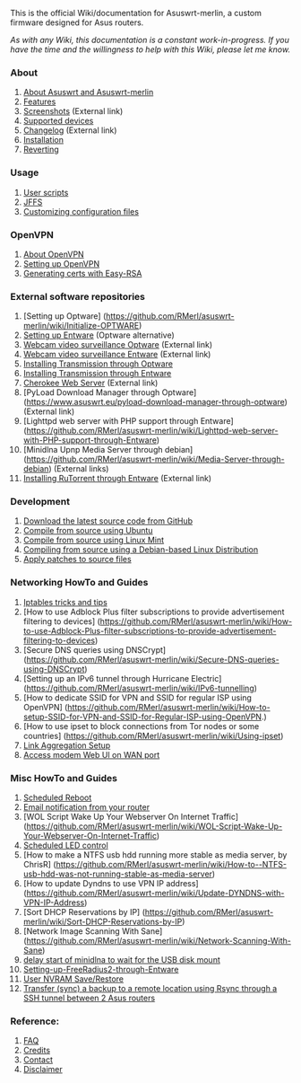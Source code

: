 This is the official Wiki/documentation for Asuswrt-merlin, a custom firmware designed for Asus routers.

_As with any Wiki, this documentation is a constant work-in-progress.  If you have the time and the willingness to help with this Wiki, please let me know._

### About
1. [About Asuswrt and Asuswrt-merlin](https://github.com/RMerl/asuswrt-merlin/wiki/About-Asuswrt/)
2. [Features](https://github.com/RMerl/asuswrt-merlin/wiki/Features)
3. [Screenshots](http://asuswrt.lostrealm.ca/screenshots) (External link)
4. [Supported devices](https://github.com/RMerl/asuswrt-merlin/wiki/Supported-Devices)
5. [Changelog](http://asuswrt.lostrealm.ca/changelog) (External link)
6. [Installation](https://github.com/RMerl/asuswrt-merlin/wiki/Installation)
7. [Reverting](https://github.com/RMerl/asuswrt-merlin/wiki/Reverting/)

### Usage
1. [User scripts](https://github.com/RMerl/asuswrt-merlin/wiki/User-scripts)
2. [JFFS](https://github.com/RMerl/asuswrt-merlin/wiki/JFFS)
3. [Customizing configuration files](https://github.com/RMerl/asuswrt-merlin/wiki/Custom-config-files)

### OpenVPN
1. [About OpenVPN](https://github.com/RMerl/asuswrt-merlin/wiki/About-OpenVPN)
2. [Setting up OpenVPN](https://github.com/RMerl/asuswrt-merlin/wiki/Configuring-OpenVPN)
3. [Generating certs with Easy-RSA](https://github.com/RMerl/asuswrt-merlin/wiki/Generating-OpenVPN-keys-using-Easy-RSA)

### External software repositories
1. [Setting up Optware] (https://github.com/RMerl/asuswrt-merlin/wiki/Initialize-OPTWARE)
2. [Setting up Entware](https://github.com/RMerl/asuswrt-merlin/wiki/Entware) (Optware alternative)
3. [Webcam video surveillance Optware](https://www.asuswrt.eu/webcam-video-surveillance-via-mjpg-streamer/) (External link)
4. [Webcam video surveillance Entware](https://www.asuswrt.eu/webcam-video-surveillance-via-mjpg-streamer-entware/) (External link)
5. [Installing Transmission through Optware](https://github.com/RMerl/asuswrt-merlin/wiki/Transmission-through-Optware)
6. [Installing Transmission through Entware](https://github.com/RMerl/asuswrt-merlin/wiki/Installing-Transmission-through-Entware)
7. [Cherokee Web Server](https://www.asuswrt.eu/cherokee-web-server-through-optware) (External link)
8. [PyLoad Download Manager through Optware] (https://www.asuswrt.eu/pyload-download-manager-through-optware) (External link)
9. [Lighttpd web server with PHP support through Entware] (https://github.com/RMerl/asuswrt-merlin/wiki/Lighttpd-web-server-with-PHP-support-through-Entware)
10. [Minidlna Upnp Media Server through debian] (https://github.com/RMerl/asuswrt-merlin/wiki/Media-Server-through-debian) (External links)
11. [Installing RuTorrent through Entware](https://www.asuswrt.eu/rutorrent-on-asuswrt-router-through-entware) (External link)


### Development
1. [Download the latest source code from GitHub](https://github.com/RMerl/asuswrt-merlin/wiki/Download-the-latest-source-code-from-GitHub)
2. [Compile from source using Ubuntu](https://github.com/RMerl/asuswrt-merlin/wiki/Compile-Firmware-from-source-using-Ubuntu)
3. [Compile from source using Linux Mint](https://github.com/RMerl/asuswrt-merlin/wiki/Compile-Firmware-from-source-using-Linux-Mint)
4. [Compiling from source using a Debian-based Linux Distribution](https://github.com/RMerl/asuswrt-merlin/wiki/Compiling-from-source-using-a-Debian-based-Linux-Distribution)
5. [Apply patches to source files](https://github.com/RMerl/asuswrt-merlin/wiki/Applying-patches-to-source-files)

### Networking HowTo and Guides
1. [Iptables tricks and tips](https://github.com/RMerl/asuswrt-merlin/wiki/Iptables-tips)
2. [How to use Adblock Plus filter subscriptions to provide advertisement filtering to devices] (https://github.com/RMerl/asuswrt-merlin/wiki/How-to-use-Adblock-Plus-filter-subscriptions-to-provide-advertisement-filtering-to-devices)
3. [Secure DNS queries using DNSCrypt]
(https://github.com/RMerl/asuswrt-merlin/wiki/Secure-DNS-queries-using-DNSCrypt)
4. [Setting up an IPv6 tunnel through Hurricane Electric] (https://github.com/RMerl/asuswrt-merlin/wiki/IPv6-tunnelling)
5. [How to dedicate SSID for VPN and SSID for regular ISP using OpenVPN] (https://github.com/RMerl/asuswrt-merlin/wiki/How-to-setup-SSID-for-VPN-and-SSID-for-Regular-ISP-using-OpenVPN.)
6. [How to use ipset to block connections from Tor nodes or some countries] (https://github.com/RMerl/asuswrt-merlin/wiki/Using-ipset)
7. [Link Aggregation Setup](https://github.com/RMerl/asuswrt-merlin/wiki/Link-Aggregation)
8. [Access modem Web UI on WAN port](https://github.com/RMerl/asuswrt-merlin/wiki/Access-modem-Web-UI-on-WAN-port)

### Misc HowTo and Guides
1. [Scheduled Reboot](https://github.com/RMerl/asuswrt-merlin/wiki/Scheduled-Reboot)
2. [Email notification from your router](https://github.com/RMerl/asuswrt-merlin/wiki/Sending-Email)
3. [WOL Script Wake Up Your Webserver On Internet Traffic] (https://github.com/RMerl/asuswrt-merlin/wiki/WOL-Script-Wake-Up-Your-Webserver-On-Internet-Traffic)
4. [Scheduled LED control](https://github.com/RMerl/asuswrt-merlin/wiki/Scheduled-LED-control)
5. [How to make a NTFS usb hdd running more stable as media server, by ChrisR] (https://github.com/RMerl/asuswrt-merlin/wiki/How-to--NTFS-usb-hdd-was-not-running-stable-as-media-server)
6. [How to update Dyndns to use VPN IP address] (https://github.com/RMerl/asuswrt-merlin/wiki/Update-DYNDNS-with-VPN-IP-Address)
7. [Sort DHCP Reservations by IP] (https://github.com/RMerl/asuswrt-merlin/wiki/Sort-DHCP-Reservations-by-IP)
8. [Network Image Scanning With Sane] (https://github.com/RMerl/asuswrt-merlin/wiki/Network-Scanning-With-Sane)
9. [delay start of minidlna to wait for the USB disk mount](https://github.com/RMerl/asuswrt-merlin/wiki/delay-start-of-minidlna-to-wait-for-the-USB-disk-mount)
10. [Setting-up-FreeRadius2-through-Entware](https://github.com/RMerl/asuswrt-merlin/wiki/Setting-up-FreeRadius2-through-Entware)
11. [User NVRAM Save/Restore](https://github.com/RMerl/asuswrt-merlin/wiki/Can-I-restore-my-settings-after-a-factory-reset%3F--Can-I-restore-my-settings-to-a-different-router%3F)
12. [Transfer (sync) a backup to a remote location using Rsync through a SSH tunnel between 2 Asus routers](https://github.com/RMerl/asuswrt-merlin/wiki/Transfer-(sync)-a-backup-to-a-remote-location-using-Rsync-through-a-SSH-tunnel-between-2-Asus-routers)

### Reference:
1. [FAQ](https://github.com/RMerl/asuswrt-merlin/wiki/FAQ)
2. [Credits](https://github.com/RMerl/asuswrt-merlin/wiki/Credits/)
3. [Contact](https://github.com/RMerl/asuswrt-merlin/wiki/Contact/)
4. [Disclaimer](https://github.com/RMerl/asuswrt-merlin/wiki/Disclaimer/)